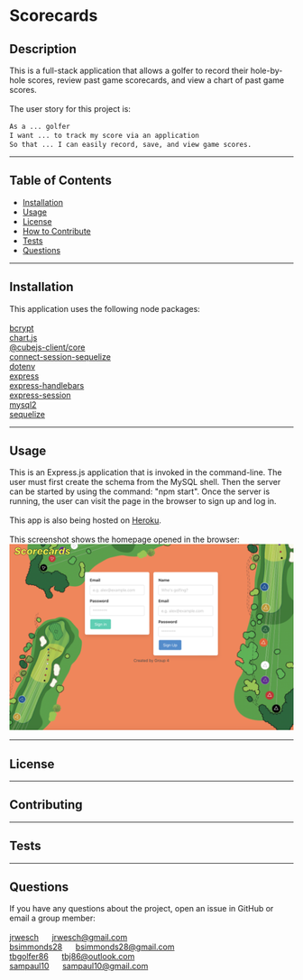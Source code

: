 # Scorecards
  
  ## Description
  This is a full-stack application that allows a golfer to record their hole-by-hole scores, review past game scorecards, and view a chart of past game scores.<br><br>
  The user story for this project is:

    As a ... golfer
    I want ... to track my score via an application
    So that ... I can easily record, save, and view game scores.

---

  ## Table of Contents  

  - [Installation](#installation)
  - [Usage](#usage)
  - [License](#license)
  - [How to Contribute](#contribute)
  - [Tests](#tests)
  - [Questions](#questions)

---

  ## Installation
  This application uses the following node packages:<br><br>
  [bcrypt](https://www.npmjs.com/package/bcrypt)<br>
  [chart.js](https://www.chartjs.org)<br>
  [@cubejs-client/core](https://www.npmjs.com/package/@cubejs-client/core)<br>
  [connect-session-sequelize](https://www.npmjs.com/package/connect-session-sequelize)<br>
  [dotenv](https://www.npmjs.com/package/dotenv)<br>
  [express](https://www.npmjs.com/package/express)<br>
  [express-handlebars](https://www.npmjs.com/package/express-handlebars)<br>
  [express-session](https://www.npmjs.com/package/express-session)<br>
  [mysql2](https://www.npmjs.com/package/mysql2)<br>
  [sequelize](https://www.npmjs.com/package/sequelize)<br>

---

  ## Usage
  This is an Express.js application that is invoked in the command-line. The user must first create the schema from the MySQL shell. Then the server can be started by using the command: "npm start". Once the server is running, the user can visit the page in the browser to sign up and log in.<br><br>
  This app is also being hosted on [Heroku](https://sam-scorecard-app.herokuapp.com/).<br><br>
  This screenshot shows the homepage opened in the browser:<br>
  ![alt text](./public/css/Screenshot.png)

---

  ## License
  
  
---

  ## Contributing
  

---

  ## Tests 
  

---

  ## Questions
  If you have any questions about the project, open an issue in GitHub or email a group member:<br><br> 
  [jrwesch](https://www.github.com/jrwesch) &nbsp;&nbsp;&nbsp;&nbsp; jrwesch@gmail.com<br> 
  [bsimmonds28](https://www.github.com/bsimmonds28) &nbsp;&nbsp;&nbsp;&nbsp; bsimmonds28@gmail.com<br> 
  [tbgolfer86](https://www.github.com/tbgolfer86) &nbsp;&nbsp;&nbsp;&nbsp; tbj86@outlook.com<br> 
  [sampaul10](https://www.github.com/sampaul10) &nbsp;&nbsp;&nbsp;&nbsp; sampaul10@gmail.com
